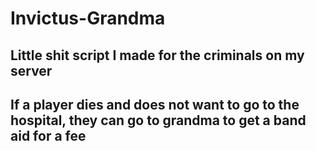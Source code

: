 # Invictus-Grandma

## Little shit script I made for the criminals on my server
## If a player dies and does not want to go to the hospital, they can go to grandma to get a band aid for a fee
